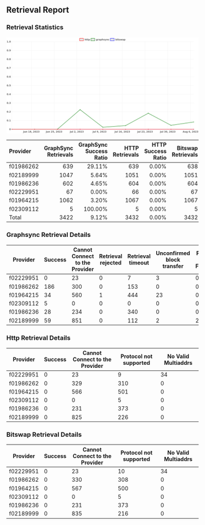 ## Retrieval Report
### Retrieval Statistics
<img src="https://raw.githubusercontent.com/data-preservation-programs/filplus-checker-assets/main/filecoin-project/filecoin-plus-large-datasets/issues/1992/1691377011047.png"/>

| Provider  | GraphSync Retrievals | GraphSync Success Ratio | HTTP Retrievals | HTTP Success Ratio | Bitswap Retrievals | Bitswap Success Ratio |
| :-------- | -------------------: | ----------------------: | --------------: | -----------------: | -----------------: | --------------------: |
| f01986262 |                  639 |                  29.11% |             639 |              0.00% |                638 |                 0.00% |
| f02189999 |                 1047 |                   5.64% |            1051 |              0.00% |               1051 |                 0.00% |
| f01986236 |                  602 |                   4.65% |             604 |              0.00% |                604 |                 0.00% |
| f02229951 |                   67 |                   0.00% |              66 |              0.00% |                 67 |                 0.00% |
| f01964215 |                 1062 |                   3.20% |            1067 |              0.00% |               1067 |                 0.00% |
| f02309112 |                    5 |                 100.00% |               5 |              0.00% |                  5 |                 0.00% |
| Total     |                 3422 |                   9.12% |            3432 |              0.00% |               3432 |                 0.00% |

### Graphsync Retrieval Details
| Provider  | Success | Cannot Connect to the Provider | Retrieval rejected | Retrieval timeout | Unconfirmed block transfer | Piece not Found | No Valid Multiaddrs |
| --------- | ------- | ------------------------------ | ------------------ | ----------------- | -------------------------- | --------------- | ------------------- |
| f02229951 | 0       | 23                             | 0                  | 7                 | 3                          | 0               | 34                  |
| f01986262 | 186     | 300                            | 0                  | 153               | 0                          | 0               | 0                   |
| f01964215 | 34      | 560                            | 1                  | 444               | 23                         | 0               | 0                   |
| f02309112 | 5       | 0                              | 0                  | 0                 | 0                          | 0               | 0                   |
| f01986236 | 28      | 234                            | 0                  | 340               | 0                          | 0               | 0                   |
| f02189999 | 59      | 851                            | 0                  | 112               | 2                          | 23              | 0                   |

### Http Retrieval Details
| Provider  | Success | Cannot Connect to the Provider | Protocol not supported | No Valid Multiaddrs |
| --------- | ------- | ------------------------------ | ---------------------- | ------------------- |
| f02229951 | 0       | 23                             | 9                      | 34                  |
| f01986262 | 0       | 329                            | 310                    | 0                   |
| f01964215 | 0       | 566                            | 501                    | 0                   |
| f02309112 | 0       | 0                              | 5                      | 0                   |
| f01986236 | 0       | 231                            | 373                    | 0                   |
| f02189999 | 0       | 825                            | 226                    | 0                   |

### Bitswap Retrieval Details
| Provider  | Success | Cannot Connect to the Provider | Protocol not supported | No Valid Multiaddrs |
| --------- | ------- | ------------------------------ | ---------------------- | ------------------- |
| f02229951 | 0       | 23                             | 10                     | 34                  |
| f01986262 | 0       | 330                            | 308                    | 0                   |
| f01964215 | 0       | 567                            | 500                    | 0                   |
| f02309112 | 0       | 0                              | 5                      | 0                   |
| f01986236 | 0       | 231                            | 373                    | 0                   |
| f02189999 | 0       | 835                            | 216                    | 0                   |
